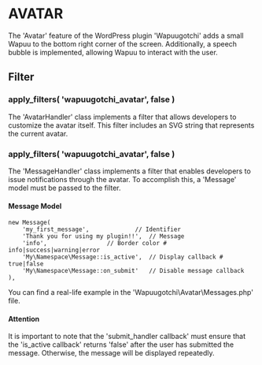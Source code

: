 # AVATAR #

The 'Avatar' feature of the WordPress plugin 'Wapuugotchi' adds a small Wapuu to the bottom right corner of the screen. Additionally, a speech bubble is implemented, allowing Wapuu to interact with the user.

## Filter ##
### apply_filters( 'wapuugotchi_avatar', false ) ###
The 'AvatarHandler' class implements a filter that allows developers to customize the avatar itself. This filter includes an SVG string that represents the current avatar.
### apply_filters( 'wapuugotchi_avatar', false ) ###
The 'MessageHandler' class implements a filter that enables developers to issue notifications through the avatar. To accomplish this, a 'Message' model must be passed to the filter.
#### Message Model ####
	new Message(
		'my_first_message',  			// Identifier
		'Thank you for using my plugin!!', 	// Message
		'info', 				// Border color # info|success|warning|error
		'My\Namespace\Message::is_active', 	// Display callback # true|false
		'My\Namespace\Message::on_submit' 	// Disable message callback
	),
You can find a real-life example in the 'Wapuugotchi\Avatar\Messages.php' file.

#### Attention ####
It is important to note that the 'submit_handler callback' must ensure that the 'is_active callback' returns 'false' after the user has submitted the message. Otherwise, the message will be displayed repeatedly.

